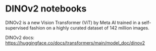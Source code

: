 # DINOv2 notebooks

DINOv2 is a new Vision Transformer (ViT) by Meta AI trained in a self-supervised fashion on a highly curated dataset of 142 million images.

DINOv2 docs: https://huggingface.co/docs/transformers/main/model_doc/dinov2
